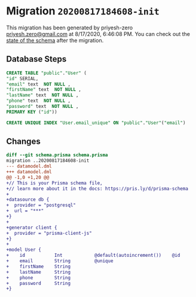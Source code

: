 # Migration `20200817184608-init`

This migration has been generated by priyesh-zero <priyesh.zero@gmail.com> at 8/17/2020, 6:46:08 PM.
You can check out the [state of the schema](./schema.prisma) after the migration.

## Database Steps

```sql
CREATE TABLE "public"."User" (
"id" SERIAL,
"email" text  NOT NULL ,
"firstName" text  NOT NULL ,
"lastName" text  NOT NULL ,
"phone" text  NOT NULL ,
"password" text  NOT NULL ,
PRIMARY KEY ("id"))

CREATE UNIQUE INDEX "User.email_unique" ON "public"."User"("email")
```

## Changes

```diff
diff --git schema.prisma schema.prisma
migration ..20200817184608-init
--- datamodel.dml
+++ datamodel.dml
@@ -1,0 +1,20 @@
+// This is your Prisma schema file,
+// learn more about it in the docs: https://pris.ly/d/prisma-schema
+
+datasource db {
+  provider = "postgresql"
+  url = "***"
+}
+
+generator client {
+  provider = "prisma-client-js"
+}
+
+model User {
+    id           Int            @default(autoincrement())    @id
+    email        String         @unique
+    firstName    String
+    lastName     String
+    phone        String
+    password     String
+}
```


